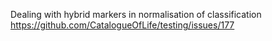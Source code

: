 Dealing with hybrid markers in normalisation of classification
https://github.com/CatalogueOfLife/testing/issues/177
